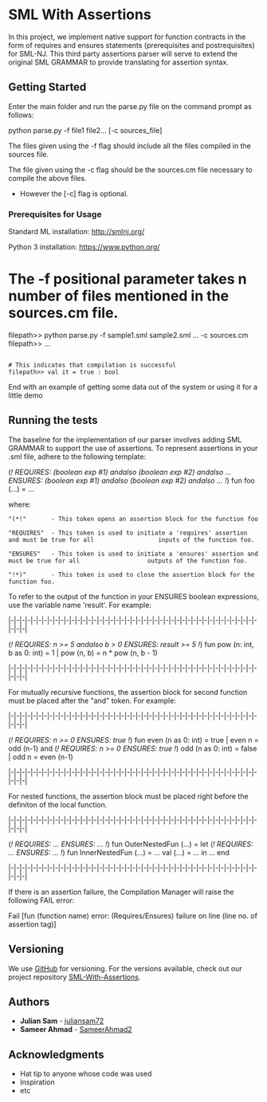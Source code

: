 # SML With Assertions

In this project, we implement native support for function contracts in the form of requires and ensures statements (prerequisites and postrequisites) for SML-NJ. This third party assertions parser will serve to extend the original SML GRAMMAR to provide translating for assertion syntax. 

## Getting Started

Enter the main folder and run the parse.py file on the command prompt as follows:

python parse.py -f file1 file2... [-c sources_file] 

The files given using the -f flag should include all the files compiled in the sources file.

The file given using the -c flag should be the sources.cm file necessary to compile the above files.

* However the [-c] flag is optional.

### Prerequisites for Usage

Standard ML installation:
http://smlnj.org/

Python 3 installation:
https://www.python.org/

# The -f positional parameter takes n number of files mentioned in the sources.cm file.
filepath>> python parse.py -f sample1.sml sample2.sml ...  -c sources.cm
filepath>> ...
```

# This indicates that compilation is successful 
filepath>> val it = true : bool 
```

End with an example of getting some data out of the system or using it for a little demo

## Running the tests

The baseline for the implementation of our parser involves adding SML GRAMMAR to support the use of
assertions. To represent assertions in your .sml file, adhere to the following template:

(*! 
	REQUIRES: (boolean exp #1) andalso (boolean exp #2) andalso ... 
	ENSURES: (boolean exp #1) andalso (boolean exp #2) andalso ...
!*)
fun foo (...) = ... 

where: 

	"(*!" 		- This token opens an assertion block for the function foo

	"REQUIRES"  - This token is used to initiate a 'requires' assertion and must be true for all 				  inputs of the function foo.

	"ENSURES"   - This token is used to initiate a 'ensures' assertion and must be true for all 				  outputs of the function foo.

	"!*)"	    - This token is used to close the assertion block for the function foo.


To refer to the output of the function in your ENSURES boolean expressions, use the variable name  'result'. For example:

|-|-|-|-|-|-|-|-|-|-|-|-|-|-|-|-|-|-|-|-|-|-|-|-|-|-|-|-|-|-|-|-|-|-|-|-|-|-|-|-|-|-|-|-|-|-|-|-|

(*!
	REQUIRES: n >= 5 andalso b > 0
	ENSURES: result >= 5 
!*)
fun pow (n: int, b as 0: int) = 1
  | pow (n, b) = n * pow (n, b - 1)


|-|-|-|-|-|-|-|-|-|-|-|-|-|-|-|-|-|-|-|-|-|-|-|-|-|-|-|-|-|-|-|-|-|-|-|-|-|-|-|-|-|-|-|-|-|-|-|-|

For mutually recursive functions, the assertion block for second function must be placed after the "and" token. For example:

|-|-|-|-|-|-|-|-|-|-|-|-|-|-|-|-|-|-|-|-|-|-|-|-|-|-|-|-|-|-|-|-|-|-|-|-|-|-|-|-|-|-|-|-|-|-|-|-|

(*!
	REQUIRES: n >= 0
	ENSURES: true
!*)
fun even (n as 0: int) = true
  | even n = odd (n-1)
and 
(*!
	REQUIRES: n >= 0
	ENSURES: true
!*)
    odd (n as 0: int) = false
  | odd n = even (n-1)


|-|-|-|-|-|-|-|-|-|-|-|-|-|-|-|-|-|-|-|-|-|-|-|-|-|-|-|-|-|-|-|-|-|-|-|-|-|-|-|-|-|-|-|-|-|-|-|-|

For nested functions, the assertion block must be placed right before the definiton of the local function.

|-|-|-|-|-|-|-|-|-|-|-|-|-|-|-|-|-|-|-|-|-|-|-|-|-|-|-|-|-|-|-|-|-|-|-|-|-|-|-|-|-|-|-|-|-|-|-|-|

(*!
	REQUIRES: ...
	ENSURES: ...
!*)
fun OuterNestedFun (...) =
   let
       (*!
	       REQUIRES: ...
		   ENSURES: ...
	   !*)
       fun InnerNestedFun (...) = ...
       val (...) = ...
   in
       ...
   end

|-|-|-|-|-|-|-|-|-|-|-|-|-|-|-|-|-|-|-|-|-|-|-|-|-|-|-|-|-|-|-|-|-|-|-|-|-|-|-|-|-|-|-|-|-|-|-|-|

If there is an assertion failure, the Compilation Manager will raise the following FAIL error:

Fail [fun (function name) error: (Requires/Ensures) failure on line (line no. of assertion tag)]

## Versioning

We use [GitHub](http://github.com/) for versioning. For the versions available, check out our project repository [SML-With-Assertions](https://github.com/Julian-Sam/SML-with-Assertions). 

## Authors

* **Julian Sam**   - [juliansam72](https://github.com/juliansam72)
* **Sameer Ahmad** - [SameerAhmad2](https://github.com/SameerAhmad2)

## Acknowledgments

* Hat tip to anyone whose code was used
* Inspiration
* etc
